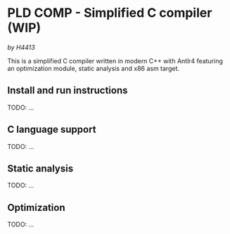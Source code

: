 # PLD COMP - Simplified C compiler (WIP)
*by H4413*  

This is a simplified C compiler written in modern C++ with Antlr4 featuring an optimization module, static analysis and x86 asm target.

## Install and run instructions
TODO: ...

## C language support
TODO: ...

## Static analysis
TODO: ...

## Optimization
TODO: ...

